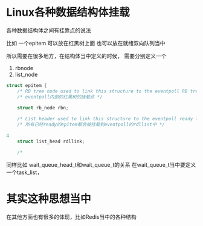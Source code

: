 # Linux各种数据结构体挂载
各种数据结构体之间有挂靠点的说法


比如 一个epitem 可以放在红黑树上面
也可以放在就绪双向队列当中

所以需要在很多地方，在结构体当中定义的时候， 需要分别定义一个

1. rbnode 
2. list_node

```c
struct epitem {
    /* RB tree node used to link this structure to the eventpoll RB tree */
    /* eventpoll内部的红黑树的挂载点 */
    
    struct rb_node rbn;

    /* List header used to link this structure to the eventpoll ready list */
    /* 所有已经ready的epitem都会被挂载到eventpoll的rdllist中 */
    
4    
    struct list_head rdllink;

    /*

```

同样比如
wait_queue_head_t和wait_queue_t的关系
在wait_queue_t当中要定义一个task_list， 


# 其实这种思想当中
在其他方面也有很多的体现，比如Redis当中的各种结构